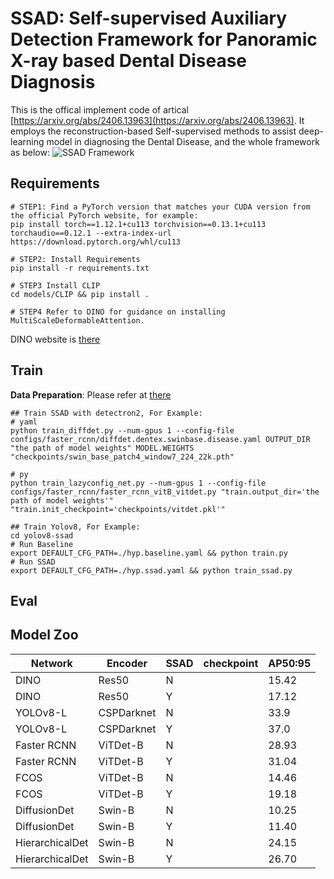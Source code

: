 # SSAD: Self-supervised Auxiliary Detection Framework for Panoramic X-ray based Dental Disease Diagnosis
This is the offical implement code of artical [https://arxiv.org/abs/2406.13963](https://arxiv.org/abs/2406.13963). It employs the reconstruction-based Self-supervised methods to assist deep-learning model in diagnosing the Dental Disease, and the whole framework as below:
![SSAD Framework](https://github.com/Dylonsword/SSAD/blob/main/figure/ssad_framework.png)

## Requirements
```
# STEP1: Find a PyTorch version that matches your CUDA version from the official PyTorch website, for example:
pip install torch==1.12.1+cu113 torchvision==0.13.1+cu113 torchaudio==0.12.1 --extra-index-url https://download.pytorch.org/whl/cu113

# STEP2: Install Requirements
pip install -r requirements.txt

# STEP3 Install CLIP
cd models/CLIP && pip install .

# STEP4 Refer to DINO for guidance on installing MultiScaleDeformableAttention.
```
DINO website is [there](https://github.com/IDEA-Research/DINO)


## Train
**Data Preparation**: Please refer at [there](https://github.com/xyzlancehe/DentexSegAndDet)
```
## Train SSAD with detectron2, For Example:
# yaml
python train_diffdet.py --num-gpus 1 --config-file configs/faster_rcnn/diffdet.dentex.swinbase.disease.yaml OUTPUT_DIR "the path of model weights" MODEL.WEIGHTS "checkpoints/swin_base_patch4_window7_224_22k.pth"

# py
python train_lazyconfig_net.py --num-gpus 1 --config-file configs/faster_rcnn/faster_rcnn_vitB_vitdet.py "train.output_dir='the path of model weights'" "train.init_checkpoint='checkpoints/vitdet.pkl'" 

## Train Yolov8, For Example:
cd yolov8-ssad
# Run Baseline
export DEFAULT_CFG_PATH=./hyp.baseline.yaml && python train.py
# Run SSAD
export DEFAULT_CFG_PATH=./hyp.ssad.yaml && python train_ssad.py
```

## Eval


## Model Zoo
| Network | Encoder | SSAD | checkpoint | AP50:95 |
|--------|--------|--------|--------|--------|
| DINO | Res50 | N |  | 15.42 |
| DINO | Res50 | Y |  | 17.12 |
| YOLOv8-L  | CSPDarknet | N |  |  33.9 |
| YOLOv8-L  | CSPDarknet | Y |  | 37.0 |
| Faster RCNN | ViTDet-B | N |  | 28.93 |
| Faster RCNN | ViTDet-B | Y |  | 31.04 |
| FCOS | ViTDet-B | N |  | 14.46 |
| FCOS | ViTDet-B | Y |  | 19.18 |
| DiffusionDet | Swin-B | N |  | 10.25 |
| DiffusionDet | Swin-B | Y |  | 11.40 |
| HierarchicalDet | Swin-B | N |  | 24.15 |
| HierarchicalDet | Swin-B | Y |  | 26.70 |